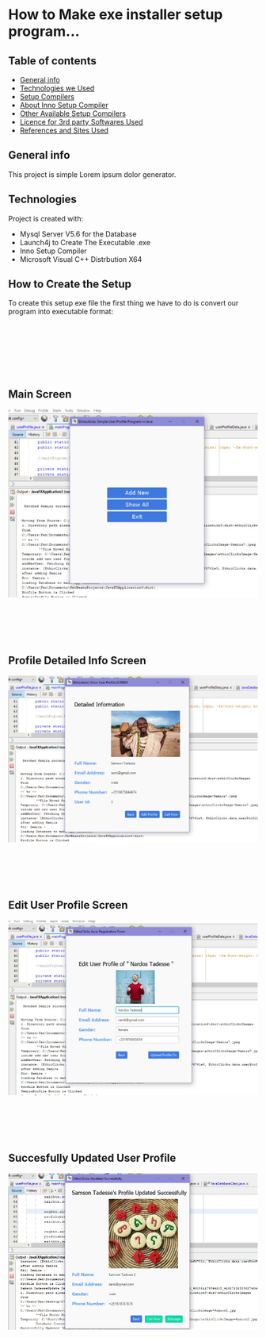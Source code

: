 # How to Make exe installer setup program...
## 
## Table of contents
* [General info](#general-info)
* [Technologies we Used](#technologies)
* [Setup Compilers ](#setup)
* [About Inno Setup Compiler](#setup)
* [Other Available Setup Compilers](#setup)
* [Licence for 3rd party Softwares Used](#setup)
* [References and Sites Used](#setup)

## General info
This project is simple Lorem ipsum dolor generator.
	
## Technologies
Project is created with:
* Mysql Server V5.6  for the Database
* Launch4j to Create The Executable .exe 
* Inno Setup Compiler
* Microsoft Visual C++ Distrbution X64
	
## How to Create the Setup
To create this setup exe file the first thing we have to do is convert our program into executable format:

<br />
<br />
<br />
<br />
<br />
<br />

## Main Screen
![User Profile](images/app-starting-ui.jpeg)

<br />
<br />
<br />
<br />

## Profile Detailed Info Screen
![Profile Detail](images/user-detail-info.jpeg)

<br />
<br />
<br />
<br />

## Edit User Profile Screen
![Edit Profile](images/edit-ui.jpeg)

<br />
<br />
<br />
<br />

## Succesfully Updated User  Profile
![Updated Profile](images/updated.jpeg)
